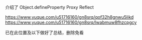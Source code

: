 
介绍了 Object.defineProperty   Proxy  Reflect

https://www.yuque.com/u51716160/gn8srq/qof32h8gnwu5likd  
https://www.yuque.com/u51716160/gn8srq/lwabmuw8fhzcpgcy

已在此位置及以下做好了总结，删除免看